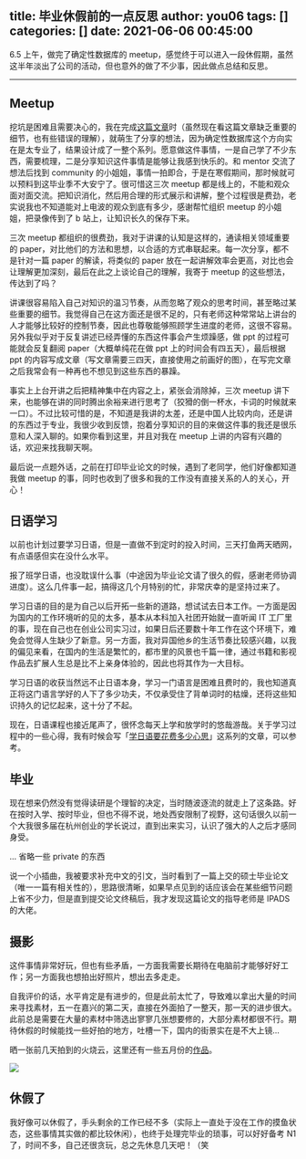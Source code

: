 title: 毕业休假前的一点反思
author: you06
tags: []
categories: []
date: 2021-06-06 00:45:00
---
6.5 上午，做完了确定性数据库的 meetup，感觉终于可以进入一段休假期，虽然这半年淡出了公司的活动，但也意外的做了不少事，因此做点总结和反思。

---

## Meetup

挖坑是困难且需要决心的，我在完成[这篇文章](/2021/02/01/deterministic-database-history/)时（虽然现在看这篇文章缺乏重要的细节，也有些错误的理解），就萌生了分享的想法，因为确定性数据库这个方向实在是太专业了，结果设计成了一整个系列。愿意做这件事情，一是自己学了不少东西，需要梳理，二是分享知识这件事情是能够让我感到快乐的。和 mentor 交流了想法后找到 community 的小姐姐，事情一拍即合，于是在寒假期间，那时候就可以预料到这毕业季不大安宁了。很可惜这三次 meetup 都是线上的，不能和观众面对面交流。把知识消化，然后用合理的形式展示和讲解，整个过程很是费劲，老实说我也不知道能对上电波的观众到底有多少，感谢帮忙组织 meetup 的小姐姐，把录像传到了 b 站上，让知识长久的保存下来。

三次 meetup 都组织的很费劲，我对于讲课的认知是这样的，通读相关领域重要的 paper，对比他们的方法和思想，以合适的方式串联起来。每一次分享，都不是针对一篇 paper 的解读，将类似的 paper 放在一起讲解效率会更高，对比也会让理解更加深刻，最后在此之上谈论自己的理解，我寄于 meetup 的这些想法，传达到了吗？

讲课很容易陷入自己对知识的温习节奏，从而忽略了观众的思考时间，甚至略过某些重要的细节。我觉得自己在这方面还是很不足的，只有老师这种常常站上讲台的人才能够比较好的控制节奏，因此也尊敬能够照顾学生进度的老师，这很不容易。另外我似乎对于反复讲述已经弄懂的东西这件事会产生烦躁感，做 ppt 的过程可能就会反复翻阅 paper（大概单纯花在做 ppt 上的时间会有四五天），最后根据 ppt 的内容写成文章（写文章需要三四天，直接使用之前画好的图），在写完文章之后我常会有一种再也不想见到这些东西的暴躁。

事实上上台开讲之后把精神集中在内容之上，紧张会消除掉，三次 meetup 讲下来，也能够在讲的同时腾出余裕来进行思考了（狡猾的倒一杯水，卡词的时候就来一口）。不过比较可惜的是，不知道是我讲的太差，还是中国人比较内向，还是讲的东西过于专业，我很少收到反馈，抱着分享知识的目的来做这件事的我还是很乐意和人深入聊的。如果你看到这里，并且对我在 meetup 上讲的内容有兴趣的话，欢迎来找我聊天啊。

最后说一点题外话，之前在打印毕业论文的时候，遇到了老同学，他们好像都知道我做 meetup 的事，同时也收到了很多和我的工作没有直接关系的人的关心，开心！

## 日语学习

以前也计划过要学习日语，但是一直做不到定时的投入时间，三天打鱼两天晒网，有点语感但实在没什么水平。

报了班学日语，也没耽误什么事（中途因为毕业论文请了很久的假，感谢老师协调进度）。这么几件事一起，搞得这几个月特别的忙，非常庆幸的是坚持过来了。

学习日语的目的是为自己以后开拓一些新的道路，想试试去日本工作。一方面是因为国内的工作环境听的见的太多，基本从本科加入社团开始就一直听闻 IT 工厂里的事，现在自己也在创业公司实习过，如果日后还要数十年工作在这个环境下，难免会觉得人生缺少了新意。另一方面，我对异国他乡的生活节奏比较感兴趣，以我的偏见来看，在国内的生活是繁忙的，都市里的风景也千篇一律，通过书籍和影视作品去扩展人生总是比不上亲身体验的，因此也将其作为一大目标。

学习日语的收获当然远不止日语本身，学习一门语言是困难且费时的，我也知道真正将这门语言学好的人下了多少功夫，不仅承受住了背单词时的枯燥，还将这些知识持久的记忆起来，这十分了不起。

现在，日语课程也接近尾声了，很怀念每天上学和放学时的悠哉游哉。关于学习过程中的一些心得，我有时候会写「[学日语要花费多少心思](/2021/04/04/learning-japanese-1/)」这系列的文章，可以参考。

## 毕业

现在想来仍然没有觉得读研是个理智的决定，当时随波逐流的就走上了这条路。好在按时入学、按时毕业，但也不得不说，地处西安限制了视野，这句话很久以前一个大我很多届在杭州创业的学长说过，直到出来实习，认识了强大的人之后才感同身受。

... 省略一些 private 的东西

说一个小插曲，我被要求补充中文的引文，当时看到了一篇上交的硕士毕业论文（唯一一篇有相关性的），思路很清晰，如果早点见到的话应该会在某些细节问题上省不少力，但是直到提交论文终稿后，我才发现这篇论文的指导老师是 IPADS 的大佬。

## 摄影

这件事情非常好玩，但也有些矛盾，一方面我需要长期待在电脑前才能够好好工作；另一方面我也想拍出好照片，想出去多走走。

自我评价的话，水平肯定是有进步的，但是此前太忙了，导致难以拿出大量的时间来寻找素材，五一在嘉兴的第二天，直接在外面拍了一整天，那一天的进步很大。此前总是需要在大量的素材中筛选出寥寥几张想要修的，大部分素材都很不行。期待休假的时候能找一些好拍的地方，吐槽一下，国内的街景实在是不大上镜...

晒一张前几天拍到的火烧云，这里还有一些五月份的[作品](/2021/05/11/photography-2021-05/)。

![](https://maple-blog.oss-cn-shanghai.aliyuncs.com/photography/2021-06/DSC01255-50.jpg)

## 休假了

我好像可以休假了，手头剩余的工作已经不多（实际上一直处于没在工作的摸鱼状态，这些事情其实做的都比较休闲），也终于处理完毕业的琐事，可以好好备考 N1 了，时间不多，自己还很贪玩，总之先休息几天吧！（笑
